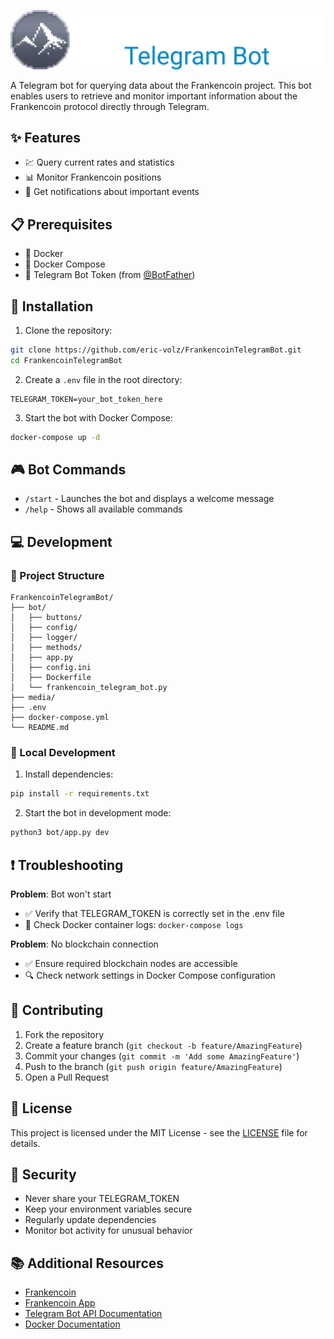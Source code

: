 


![Frankencoin Telegram Bot Logo](/media/frankencoin_telegram_bot_logo.png)

A Telegram bot for querying data about the Frankencoin project. 
This bot enables users to retrieve and monitor important information about the Frankencoin protocol directly 
through Telegram.

## ✨ Features

- 💹 Query current rates and statistics
- 📊 Monitor Frankencoin positions
- 🔔 Get notifications about important events


## 📋 Prerequisites

- 🐳 Docker
- 🔄 Docker Compose
- 🎫 Telegram Bot Token (from [@BotFather](https://t.me/botfather))

## 🚀 Installation

1. Clone the repository:
```bash
git clone https://github.com/eric-volz/FrankencoinTelegramBot.git
cd FrankencoinTelegramBot
```

2. Create a `.env` file in the root directory:
```
TELEGRAM_TOKEN=your_bot_token_here
```

3. Start the bot with Docker Compose:
```bash
docker-compose up -d
```

## 🎮 Bot Commands

- `/start` - Launches the bot and displays a welcome message
- `/help` - Shows all available commands

## 💻 Development

### 📁 Project Structure

```
FrankencoinTelegramBot/
├── bot/
│   ├── buttons/
│   ├── config/
│   ├── logger/
│   ├── methods/
│   ├── app.py
│   ├── config.ini
│   ├── Dockerfile
│   └── frankencoin_telegram_bot.py
├── media/
├── .env
├── docker-compose.yml
└── README.md
```

### 🔧 Local Development

1. Install dependencies:
```bash
pip install -r requirements.txt
```

2. Start the bot in development mode:
```bash
python3 bot/app.py dev
```

## ❗ Troubleshooting

**Problem**: Bot won't start
- ✅ Verify that TELEGRAM_TOKEN is correctly set in the .env file
- 📝 Check Docker container logs: `docker-compose logs`

**Problem**: No blockchain connection
- ✅ Ensure required blockchain nodes are accessible
- 🔍 Check network settings in Docker Compose configuration

## 🤝 Contributing

1. Fork the repository
2. Create a feature branch (`git checkout -b feature/AmazingFeature`)
3. Commit your changes (`git commit -m 'Add some AmazingFeature'`)
4. Push to the branch (`git push origin feature/AmazingFeature`)
5. Open a Pull Request

## 📄 License

This project is licensed under the MIT License - see the [LICENSE](LICENSE) file for details.

## 🔐 Security

- Never share your TELEGRAM_TOKEN
- Keep your environment variables secure
- Regularly update dependencies
- Monitor bot activity for unusual behavior

## 📚 Additional Resources

- [Frankencoin](https://frankencoin.com)
- [Frankencoin App](https://app.frankencoin.com)
- [Telegram Bot API Documentation](https://core.telegram.org/bots/api)
- [Docker Documentation](https://docs.docker.com/)
